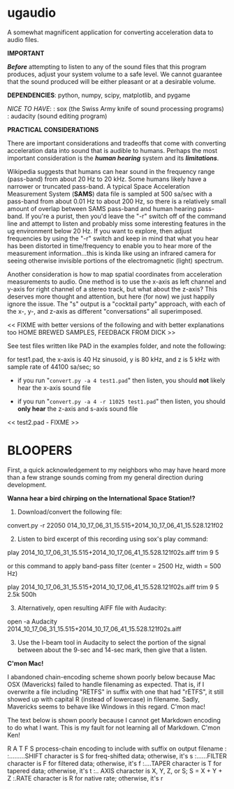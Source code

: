 # ugaudio
A somewhat magnificent application for converting acceleration data to audio files.

**IMPORTANT**

***Before*** attempting to listen to any of the sound files that this program
produces, adjust your system volume to a safe level.  We cannot guarantee
that the sound produced will be either pleasant or at a desirable volume.

**DEPENDENCIES**: python, numpy, scipy, matplotlib, and pygame

*NICE TO HAVE*:
: sox (the Swiss Army knife of sound processing programs)
: audacity (sound editing program)

**PRACTICAL CONSIDERATIONS**

There are important considerations and tradeoffs that come with converting
acceleration data into sound that is audible to humans. Perhaps the most
important consideration is the ***human hearing*** system and its ***limitations***.

Wikipedia suggests that humans can hear sound in the frequency range (pass-band)
from about 20 Hz to 20 kHz. Some humans likely have a narrower or truncated
pass-band. A typical Space Acceleration Measurement System (**SAMS**) data file is
sampled at 500 sa/sec with a pass-band from about 0.01 Hz to about 200 Hz, so
there is a relatively small amount of overlap between SAMS pass-band and human
hearing pass-band. If you're a purist, then you'd leave the "-r" switch off of
the command line and attempt to listen and probably miss some interesting
features in the ug environment below 20 Hz. If you want to explore, then adjust
frequencies by using the "-r" switch and keep in mind that what you hear has
been distorted in time/frequency to enable you to hear more of the measurement
information...this is kinda like using an infrared camera for seeing otherwise
invisible portions of the electromagnetic (light) spectrum.

Another consideration is how to map spatial coordinates from acceleration
measurements to audio. One method is to use the x-axis as left channel and
y-axis for right channel of a stereo track, but what about the z-axis? This
deserves more thought and attention, but here (for now) we just happily ignore
the issue. The "s" output is a "cocktail party" approach, with each of the x-,
y-, and z-axis as different "conversations" all superimposed.

<< FIXME with better versions of the following and with better explanations too
HOME BREWED SAMPLES, FEEDBACK FROM DICK >>

See test files written like PAD in the examples folder, and note the following:

for test1.pad, the x-axis is 40 Hz sinusoid, y is 80 kHz, and z is 5 kHz with sample
rate of 44100 sa/sec; so

- if you run "`convert.py -a 4 test1.pad`"
then listen, you should **not** likely hear the x-axis sound file

- if you run "`convert.py -a 4 -r 11025 test1.pad`"
then listen, you should **only hear** the z-axis and s-axis sound file

<< test2.pad - FIXME >>


# BLOOPERS
 
First, a quick acknowledgement to my neighbors who may have heard more than a
few strange sounds coming from my general direction during development.

**Wanna hear a bird chirping on the International Space Station!?**

1. Download/convert the following file:

convert.py -r 22050 014_10_17_06_31_15.515+2014_10_17_06_41_15.528.121f02

2. Listen to bird excerpt of this recording using sox's play command:

play 2014_10_17_06_31_15.515+2014_10_17_06_41_15.528.121f02s.aiff trim 9 5

or this command to apply band-pass filter (center = 2500 Hz, width = 500 Hz)

play 2014_10_17_06_31_15.515+2014_10_17_06_41_15.528.121f02s.aiff trim 9 5 2.5k 500h

3. Alternatively, open resulting AIFF file with Audacity:

open -a Audacity 2014_10_17_06_31_15.515+2014_10_17_06_41_15.528.121f02s.aiff

3. Use the I-beam tool in Audacity to select the portion of the signal between
about the 9-sec and 14-sec mark, then give that a listen.

**C'mon Mac!**

I abandoned chain-encoding scheme shown poorly below because Mac OSX (Mavericks)
failed to handle filenaming as expected. That is, if I overwrite a file
including "RETFS" in suffix with one that had "rETFS", it still showed up with
capital R (instead of lowercase) in filename. Sadly, Mavericks seems to behave
like Windows in this regard.  C'mon mac!

The text below is shown poorly because I cannot get Markdown encoding to do 
what I want.  This is my fault for not learning all of Markdown.  C'mon Ken!

R A T F S  process-chain encoding to include with suffix on output filename
:
:.........SHIFT character is S for freq-shifted data; otherwise, it's s
:......FILTER character is F for filtered data; otherwise, it's f
:....TAPER character is T for tapered data; otherwise, it's t
:.. AXIS character is X, Y, Z, or S; S = X + Y + Z
:.RATE character is R for native rate; otherwise, it's r
